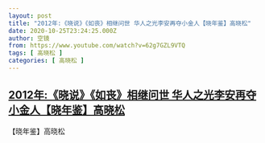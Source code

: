 ```yaml
---
layout: post
title: "2012年:《晓说》《如丧》相继问世 华人之光李安再夺小金人【晓年鉴】高晓松"
date: 2020-10-25T23:24:25.000Z
author: 空镜
from: https://www.youtube.com/watch?v=62g7GZL9VTQ
tags: [ 高晓松 ]
categories: [ 高晓松 ]
---
```

<!--1603668265000-->
[2012年:《晓说》《如丧》相继问世 华人之光李安再夺小金人【晓年鉴】高晓松](https://www.youtube.com/watch?v=62g7GZL9VTQ)
------

<div>
【晓年鉴】高晓松
</div>
